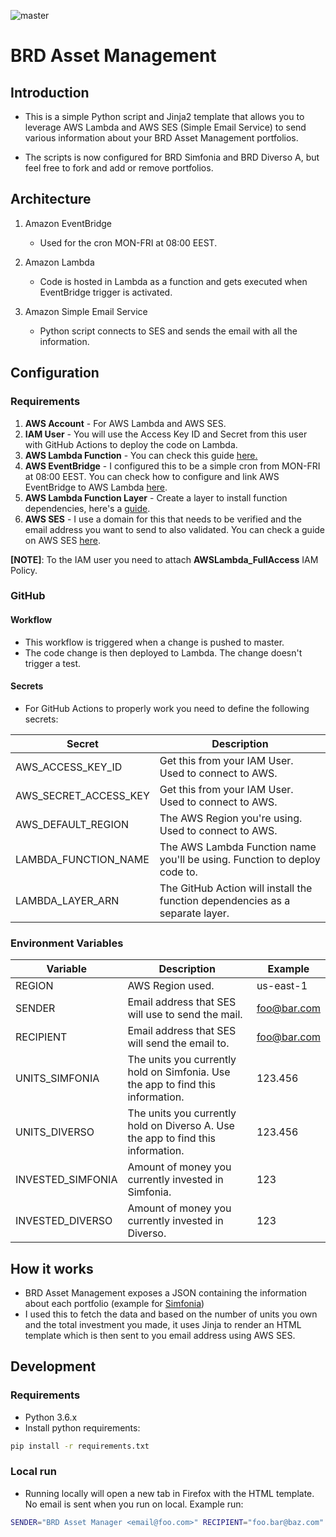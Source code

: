![master](https://github.com/alin-grecu/asset-management/actions/workflows/main.yml/badge.svg)

# BRD Asset Management

## Introduction

* This is a simple Python script and Jinja2 template that allows you to leverage AWS Lambda and AWS SES (Simple Email Service) to send various information about your BRD Asset Management portfolios.  
  
* The scripts is now configured for BRD Simfonia and BRD Diverso A, but feel free to fork and add or remove portfolios.

## Architecture

1. Amazon EventBridge
    * Used for the cron MON-FRI at 08:00 EEST.

2. Amazon Lambda
    * Code is hosted in Lambda as a function and gets executed when EventBridge trigger is activated.

3. Amazon Simple Email Service
    * Python script connects to SES and sends the email with all the information.

## Configuration

### Requirements

1. **AWS Account** - For AWS Lambda and AWS SES.
2. **IAM User** - You will use the Access Key ID and Secret from this user with GitHub Actions to deploy the code on Lambda. 
3. **AWS Lambda Function** - You can check this guide [here.](https://docs.aws.amazon.com/lambda/latest/dg/getting-started-create-function.html)
4. **AWS EventBridge** - I configured this to be a simple cron from MON-FRI at 08:00 EEST. You can check how to configure and link AWS EventBridge to AWS Lambda [here](https://docs.aws.amazon.com/eventbridge/latest/userguide/eb-run-lambda-schedule.html).
5. **AWS Lambda Function Layer** - Create a layer to install function dependencies, here's a [guide](https://medium.com/the-cloud-architect/getting-started-with-aws-lambda-layers-for-python-6e10b1f9a5d).
6. **AWS SES** - I use a domain for this that needs to be verified and the email address you want to send to also validated. You can check a guide on AWS SES [here](https://docs.bitnami.com/aws/how-to/use-ses/).

**[NOTE]**: To the IAM user you need to attach **AWSLambda_FullAccess** IAM Policy.

### GitHub

#### Workflow

* This workflow is triggered when a change is pushed to master.
* The code change is then deployed to Lambda. The change doesn't trigger a test.

#### Secrets

* For GitHub Actions to properly work you need to define the following secrets:

| Secret                | Description                                                                   |
| --------------------- | ----------------------------------------------------------------------------- |
| AWS_ACCESS_KEY_ID     | Get this from your IAM User. Used to connect to AWS.                          |
| AWS_SECRET_ACCESS_KEY | Get this from your IAM User. Used to connect to AWS.                          |
| AWS_DEFAULT_REGION    | The AWS Region you're using. Used to connect to AWS.                          |
| LAMBDA_FUNCTION_NAME  | The AWS Lambda Function name you'll be using. Function to deploy code to.     |
| LAMBDA_LAYER_ARN      | The GitHub Action will install the function dependencies as a separate layer. |

### Environment Variables

| Variable          | Description                                                                      | Example     |
| ----------------- | -------------------------------------------------------------------------------- | ----------- |
| REGION            | AWS Region used.                                                                 | us-east-1   |
| SENDER            | Email address that SES will use to send the mail.                                | foo@bar.com |
| RECIPIENT         | Email address that SES will send the email to.                                   | foo@bar.com |
| UNITS_SIMFONIA    | The units you currently hold on Simfonia. Use the app to find this information.  | 123.456     |
| UNITS_DIVERSO     | The units you currently hold on Diverso A. Use the app to find this information. | 123.456     |
| INVESTED_SIMFONIA | Amount of money you currently invested in Simfonia.                              | 123         |
| INVESTED_DIVERSO  | Amount of money you currently invested in Diverso.                               | 123         |

## How it works

* BRD Asset Management exposes a JSON containing the information about each portfolio (example for [Simfonia](https://www.brdam.ro/assets/json/istorics.json))
* I used this to fetch the data and based on the number of units you own and the total investment you made, it uses Jinja to render an HTML template which is then sent to you email address using AWS SES.

## Development

### Requirements

* Python 3.6.x
* Install python requirements:
  
```bash
pip install -r requirements.txt
```

### Local run

* Running locally will open a new tab in Firefox with the HTML template. No email is sent when you run on local. Example run:
```bash
SENDER="BRD Asset Manager <email@foo.com>" RECIPIENT="foo.bar@baz.com" UNITS_SIMFONIA="123.45" INVESTED_SIMFONIA="12345" UNITS_DIVERSO="678.9" INVESTED_DIVERSO="123123" python main.py
```
